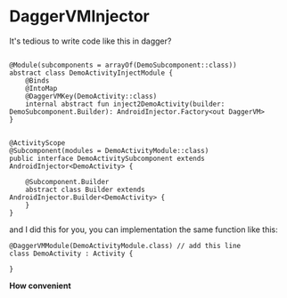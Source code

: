 # DaggerVMInjector
It's tedious to write code like this in dagger?

```

@Module(subcomponents = arrayOf(DemoSubcomponent::class))
abstract class DemoActivityInjectModule {
    @Binds
    @IntoMap
    @DaggerVMKey(DemoActivity::class)
    internal abstract fun inject2DemoActivity(builder: DemoSubcomponent.Builder): AndroidInjector.Factory<out DaggerVM>
}


@ActivityScope
@Subcomponent(modules = DemoActivityModule::class)
public interface DemoActivitySubcomponent extends AndroidInjector<DemoActivity> {

    @Subcomponent.Builder
    abstract class Builder extends AndroidInjector.Builder<DemoActivity> {
    }
}

```

and I did this for you, you can implementation the same function like this:

```
@DaggerVMModule(DemoActivityModule.class) // add this line
class DemoActivity : Activity {
	
}
```
**How convenient**
